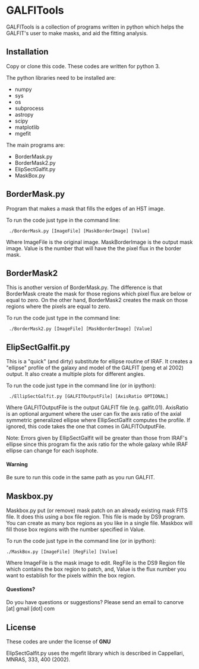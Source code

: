 # GALFITools


GALFITools is a collection of
programs written in python which helps
the GALFIT's user to make masks, and aid
the fitting analysis.

## Installation

Copy or clone this code. These codes are
written for python 3.

The python libraries need to be installed are:
- numpy
- sys
- os
- subprocess
- astropy
- scipy
- matplotlib
- mgefit

The main programs are:
- BorderMask.py
- BorderMask2.py
- ElipSectGalfit.py
- MaskBox.py


## BorderMask.py

Program that makes a mask that fills the
edges of an HST image.

To run the code just type in the command line:
```
 ./BorderMask.py [ImageFile] [MaskBorderImage] [Value]
```
Where ImageFile is the original image. MaskBorderImage is the output mask image. Value is the number that will have the the pixel flux in the border mask.



## BorderMask2

This is another version of BorderMask.py. The difference
is that BorderMask create the mask for those
regions which pixel flux are below or equal to zero.
On the other hand, BorderMask2 creates the mask on those regions where the pixels are equal to zero.

To run the code just type in the command line:
```
 ./BorderMask2.py [ImageFile] [MaskBorderImage] [Value]
```

## ElipSectGalfit.py

This is a "quick" (and dirty) substitute for ellipse routine of IRAF. It creates a "ellipse" profile of the galaxy and model of the GALFIT (peng et al 2002) output. It also create a multiple plots for different angles.  

To run the code just type in the command line (or in ipython):

```
 ./EllipSectGalfit.py [GALFITOutputFile] [AxisRatio OPTIONAL]
 ```

Where GALFITOutputFile is the output GALFIT file (e.g. galfit.01). AxisRatio is an optional argument where
the user can fix the axis ratio of the axial symmetric generalized ellipse where EllipSectGalfit computes the profile. If ignored, this code takes the one that
comes in GALFITOutputFile.  

Note: Errors given by EllipSectGalfit will be greater
than those from IRAF's ellipse since this program fix
the axis ratio for the whole galaxy while IRAF ellipse
can change for each isophote.


#### Warning
Be sure to run this code in the same path as you run GALFIT.


## Maskbox.py

Maskbox.py put (or remove) mask patch on
an already existing mask FITS file. It does this
using a box file region. This file is
made by DS9 program. You can create as many box regions
as you like in a single file. Maskbox will fill
those box regions with the number specified in Value.   

To run the code just type in the command line (or in ipython):

```
./MaskBox.py [ImageFile] [RegFile] [Value]
```
Where ImageFile is the mask image to edit. RegFile
is the DS9 Region file which contains the box region
to patch, and, Value is the flux number you want to
establish for the pixels within the box region.



#### Questions?
Do you have questions or suggestions?
Please send an email to canorve [at] gmail [dot] com

## License
These codes are under the license of **GNU**

ElipSectGalfit.py uses the mgefit library which is
described in Cappellari, MNRAS, 333, 400 (2002).
